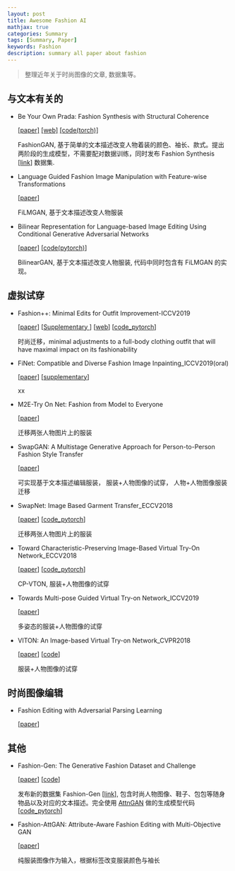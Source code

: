 ```yaml
---
layout: post
title: Awesome Fashion AI
mathjax: true
categories: Summary
tags: [Summary, Paper]
keywords: Fashion
description: summary all paper about fashion
---
```


> 整理近年关于时尚图像的文章, 数据集等。

## 与文本有关的

- Be Your Own Prada: Fashion Synthesis with Structural Coherence

  [[paper]](http://openaccess.thecvf.com/content_ICCV_2017/papers/Zhu_Be_Your_Own_ICCV_2017_paper.pdf) [[web]](http://mmlab.ie.cuhk.edu.hk/projects/FashionGAN/) [[code(torch)]](https://github.com/zhusz/ICCV17-fashionGAN)

  FashionGAN, 基于简单的文本描述改变人物着装的颜色、袖长、款式。提出两阶段的生成模型，不需要配对数据训练，同时发布 Fashion Synthesis [[link](http://mmlab.ie.cuhk.edu.hk/projects/DeepFashion/FashionSynthesis.html)] 数据集.

- Language Guided Fashion Image Manipulation with Feature-wise Transformations

  [[paper](https://arxiv.org/pdf/1808.04000.pdf)]

  FiLMGAN, 基于文本描述改变人物服装

- Bilinear Representation for Language-based Image Editing Using Conditional Generative Adversarial Networks

  [[paper](https://arxiv.org/pdf/1903.07499.pdf)] [[code(pytorch)](https://github.com/vtddggg/BilinearGAN_for_LBIE)]

  BilinearGAN, 基于文本描述改变人物服装, 代码中同时包含有 FiLMGAN 的实现。

## 虚拟试穿

- Fashion++: Minimal Edits for Outfit Improvement-ICCV2019

  [[paper](https://arxiv.org/pdf/1904.09261.pdf)] [[Supplementary ](http://openaccess.thecvf.com/content_ICCV_2019/supplemental/Hsiao_Fashion_Minimal_Edits_ICCV_2019_supplemental.pdf)] [[web](http://vision.cs.utexas.edu/projects/FashionPlus/)] [[code_pytorch](https://github.com/facebookresearch/FashionPlus)]

  时尚迁移，minimal adjustments to a full-body clothing outfit that will have maximal impact on its fashionability

- FiNet: Compatible and Diverse Fashion Image Inpainting_ICCV2019(oral) 

  [[paper](http://openaccess.thecvf.com/content_ICCV_2019/papers/Han_FiNet_Compatible_and_Diverse_Fashion_Image_Inpainting_ICCV_2019_paper.pdf)] [[supplementary](http://openaccess.thecvf.com/content_ICCV_2019/supplemental/Han_FiNet_Compatible_and_ICCV_2019_supplemental.pdf)]

  xx

- M2E-Try On Net: Fashion from Model to Everyone 

  [[paper](https://arxiv.org/pdf/1811.08599.pdf )]

  迁移两张人物图片上的服装

- SwapGAN: A Multistage Generative Approach for Person-to-Person Fashion Style Transfer 

  [[paper](http://jultika.oulu.fi/files/nbnfi-fe201902256190.pdf)]

  可实现基于文本描述编辑服装， 服装+人物图像的试穿， 人物+人物图像服装迁移

- SwapNet: Image Based Garment Transfer_ECCV2018 

  [[paper](https://eccv2018.org/openaccess/content_ECCV_2018/papers/Amit_Raj_SwapNet_Garment_Transfer_ECCV_2018_paper.pdf)] [[code_pytorch](https://github.com/andrewjong/SwapNet)]

  迁移两张人物图片上的服装

- Toward Characteristic-Preserving Image-Based Virtual Try-On Network_ECCV2018 

  [[paper](http://openaccess.thecvf.com/content_ECCV_2018/papers/Bochao_Wang_Toward_Characteristic-Preserving_Image-based_ECCV_2018_paper.pdf)] [[code_pytorch](https://github.com/sergeywong/cp-vton)]

  CP-VTON, 服装+人物图像的试穿

- Towards Multi-pose Guided Virtual Try-on Network_ICCV2019 

  [[paper](http://openaccess.thecvf.com/content_ICCV_2019/papers/Dong_Towards_Multi-Pose_Guided_Virtual_Try-On_Network_ICCV_2019_paper.pdf)]

  多姿态的服装+人物图像的试穿

- VITON: An Image-based Virtual Try-on Network_CVPR2018

  [[paper](http://openaccess.thecvf.com/content_cvpr_2018/papers/Han_VITON_An_Image-Based_CVPR_2018_paper.pdf)] [[code](https://github.com/xthan/VITON)]

  服装+人物图像的试穿

## 时尚图像编辑

- Fashion Editing with Adversarial Parsing Learning

    [[paper](https://arxiv.org/pdf/1906.00884.pdf)]

## 其他

- Fashion-Gen: The Generative Fashion Dataset and Challenge

   [[paper](https://arxiv.org/pdf/1806.08317.pdf)] [[code](https://github.com/ElementAI/fashiongen-challenge-template)]

   发布新的数据集 Fashion-Gen [[link]( https://fashion-gen.com/ )], 包含时尚人物图像、鞋子、包包等随身物品以及对应的文本描述。完全使用 [AttnGAN](http://openaccess.thecvf.com/content_cvpr_2018/papers/Xu_AttnGAN_Fine-Grained_Text_CVPR_2018_paper.pdf) 做的生成模型代码 [[code_pytorch](https://github.com/menardai/FashionGenAttnGAN)]

- Fashion-AttGAN: Attribute-Aware Fashion Editing with Multi-Objective GAN

  [[paper](http://openaccess.thecvf.com/content_CVPRW_2019/papers/FFSS-USAD/Ping_Fashion-AttGAN_Attribute-Aware_Fashion_Editing_With_Multi-Objective_GAN_CVPRW_2019_paper.pdf)]

  纯服装图像作为输入，根据标签改变服装颜色与袖长